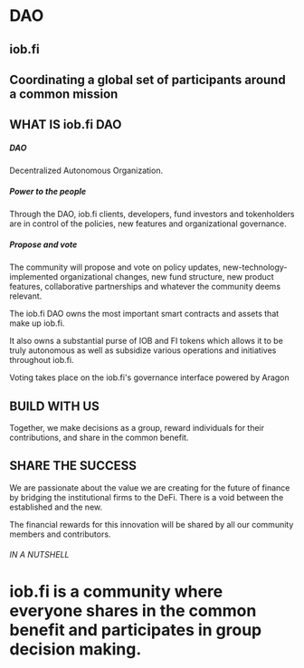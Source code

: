 # DAO

## iob.fi

## Coordinating a global set of participants around a common mission

## WHAT IS iob.fi DAO

##### DAO

Decentralized Autonomous Organization.

##### Power to the people

Through the DAO, iob.fi clients, developers, fund investors and tokenholders are in control of the policies, new features and organizational governance.

##### Propose and vote

The community will propose and vote on policy updates, new-technology-implemented organizational changes, new fund structure, new product features, collaborative partnerships and whatever the community deems relevant.

The iob.fi DAO owns the most important smart contracts and assets that make up iob.fi.

It also owns a substantial purse of IOB and FI tokens which allows it to be truly autonomous as well as subsidize various operations and initiatives throughout iob.fi.

Voting takes place on the iob.fi's governance interface powered by Aragon

## BUILD WITH US

Together, we make decisions as a group, reward individuals for their contributions, and share in the common benefit.

## SHARE THE SUCCESS

We are passionate about the value we are creating for the future of finance by bridging the institutional firms to the DeFi. There is a void between the established and the new.

The financial rewards for this innovation will be shared by all our community members and contributors.

###### IN A NUTSHELL

# iob.fi is a community where everyone shares in the common benefit and participates in group decision making.